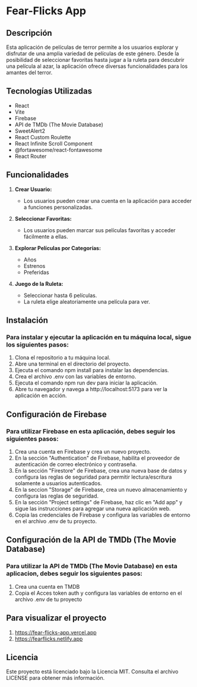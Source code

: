 # Fear-Flicks App

## Descripción

Esta aplicación de películas de terror permite a los usuarios explorar y disfrutar de una amplia variedad de películas de este género. Desde la posibilidad de seleccionar favoritas hasta jugar a la ruleta para descubrir una película al azar, la aplicación ofrece diversas funcionalidades para los amantes del terror.

## Tecnologías Utilizadas

- React
- Vite
- Firebase
- API de TMDb (The Movie Database)
- SweetAlert2
- React Custom Roulette
- React Infinite Scroll Component
- @fortawesome/react-fontawesome
- React Router

## Funcionalidades

1. **Crear Usuario:**
   - Los usuarios pueden crear una cuenta en la aplicación para acceder a funciones personalizadas.

2. **Seleccionar Favoritas:**
   - Los usuarios pueden marcar sus películas favoritas y acceder fácilmente a ellas.

3. **Explorar Películas por Categorías:**
   - Años
   - Estrenos
   - Preferidas

4. **Juego de la Ruleta:**
   - Seleccionar hasta 6 películas.
   - La ruleta elige aleatoriamente una película para ver.

## Instalación

### Para instalar y ejecutar la aplicación en tu máquina local, sigue los siguientes pasos:
 
1. Clona el repositorio a tu máquina local.
2. Abre una terminal en el directorio del proyecto.
3. Ejecuta el comando npm install para instalar las dependencias.
4. Crea el archivo .env con las variables de entorno.
4. Ejecuta el comando npm run dev para iniciar la aplicación.
5. Abre tu navegador y navega a http://localhost:5173 para ver la aplicación en acción.

## Configuración de Firebase

### Para utilizar Firebase en esta aplicación, debes seguir los siguientes pasos:

1. Crea una cuenta en Firebase y crea un nuevo proyecto.
2. En la sección "Authentication" de Firebase, habilita el proveedor de autenticación de correo electrónico y contraseña.
3. En la sección "Firestore" de Firebase, crea una nueva base de datos y configura las reglas de seguridad para permitir lectura/escritura solamente a usuarios autenticados.
4. En la seccion "Storage" de Firebase, crea un nuevo almacenamiento y configura las reglas de seguridad.
5. En la sección "Project settings" de Firebase, haz clic en "Add app" y sigue las instrucciones para agregar una nueva aplicación web.
6. Copia las credenciales de Firebase y configura las variables de entorno en el archivo .env de tu proyecto.

## Configuración de la API de TMDb (The Movie Database)

### Para utilizar la API de TMDb (The Movie Database) en esta aplicacion, debes seguir los siguientes pasos:

1. Crea una cuenta en TMDB
2. Copia el Acces token auth y configura las variables de entorno en el archivo .env de tu proyecto

## Para visualizar el proyecto

1. https://fear-flicks-app.vercel.app
2. https://fearflicks.netlify.app

## Licencia

Este proyecto está licenciado bajo la Licencia MIT. Consulta el archivo LICENSE para obtener más información.
